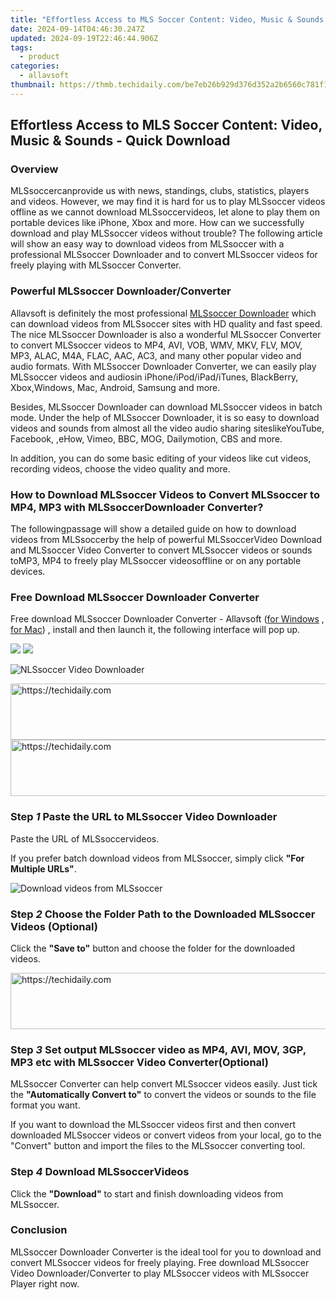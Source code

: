 ```yaml
---
title: "Effortless Access to MLS Soccer Content: Video, Music & Sounds - Quick Download"
date: 2024-09-14T04:46:30.247Z
updated: 2024-09-19T22:46:44.906Z
tags:
  - product
categories:
  - allavsoft
thumbnail: https://thmb.techidaily.com/be7eb26b929d376d352a2b6560c781f129b853a9868bdf923c96ee4b76c8aaef.jpg
---
```


## Effortless Access to MLS Soccer Content: Video, Music & Sounds - Quick Download

### Overview

MLSsoccercanprovide us with news, standings, clubs, statistics, players and videos. However, we may find it is hard for us to play MLSsoccer videos offline as we cannot download MLSsoccervideos, let alone to play them on portable devices like iPhone, Xbox and more. How can we successfully download and play MLSsoccer videos without trouble? The following article will show an easy way to download videos from MLSsoccer with a professional MLSsoccer Downloader and to convert MLSsoccer videos for freely playing with MLSsoccer Converter.

### Powerful MLSsoccer Downloader/Converter

Allavsoft is definitely the most professional [MLSsoccer Downloader](https://tools.techidaily.com/allavsoft/products/) which can download videos from MLSsoccer sites with HD quality and fast speed. The nice MLSsoccer Downloader is also a wonderful MLSsoccer Converter to convert MLSsoccer videos to MP4, AVI, VOB, WMV, MKV, FLV, MOV, MP3, ALAC, M4A, FLAC, AAC, AC3, and many other popular video and audio formats. With MLSsoccer Downloader Converter, we can easily play MLSsoccer videos and audiosin iPhone/iPod/iPad/iTunes, BlackBerry, Xbox,Windows, Mac, Android, Samsung and more.

Besides, MLSsoccer Downloader can download MLSsoccer videos in batch mode. Under the help of MLSsoccer Downloader, it is so easy to download videos and sounds from almost all the video audio sharing siteslikeYouTube, Facebook, ,eHow, Vimeo, BBC, MOG, Dailymotion, CBS and more.

In addition, you can do some basic editing of your videos like cut videos, recording videos, choose the video quality and more.

### How to Download MLSsoccer Videos to Convert MLSsoccer to MP4, MP3 with MLSsoccerDownloader Converter?

The followingpassage will show a detailed guide on how to download videos from MLSsoccerby the help of powerful MLSsoccerVideo Download and MLSsoccer Video Converter to convert MLSsoccer videos or sounds toMP3, MP4 to freely play MLSsoccer videosoffline or on any portable devices.

### Free Download MLSsoccer Downloader Converter

Free download MLSsoccer Downloader Converter - Allavsoft ([for Windows](https://tools.techidaily.com/allavsoft/products/) , [for Mac](https://tools.techidaily.com/allavsoft/products/)) , install and then launch it, the following interface will pop up.

[![](https://www.allavsoft.com/how-to/../images/how-to/free-download-win.jpg)](https://tools.techidaily.com/allavsoft/products/) [![](https://www.allavsoft.com/how-to/../images/how-to/free-download-mac.jpg)](https://tools.techidaily.com/allavsoft/products/)

![NLSsoccer Video Downloader](https://www.allavsoft.com/how-to/../images/allavsoft/screen-shot-600.jpg)

<!-- affiliate ads begin -->
<a href="https://bluettius.sjv.io/c/5597632/2139123/17108" target="_top" id="2139123">
  <img src="//a.impactradius-go.com/display-ad/17108-2139123" border="0" alt="https://techidaily.com" width="728" height="90"/>
</a>
<img height="0" width="0" src="https://bluettius.sjv.io/i/5597632/2139123/17108" style="position:absolute;visibility:hidden;" border="0" />
<!-- affiliate ads end -->

<!-- affiliate ads begin -->
<a href="https://appsumo.8odi.net/c/5597632/2130870/7443" target="_top" id="2130870">
  <img src="//a.impactradius-go.com/display-ad/7443-2130870" border="0" alt="https://techidaily.com" width="728" height="90"/>
</a>
<img height="0" width="0" src="https://appsumo.8odi.net/i/5597632/2130870/7443" style="position:absolute;visibility:hidden;" border="0" />
<!-- affiliate ads end -->

### Step _1_ Paste the URL to MLSsoccer Video Downloader

Paste the URL of MLSsoccervideos.

If you prefer batch download videos from MLSsoccer, simply click **"For Multiple URLs"**.

![Download videos from MLSsoccer](https://www.allavsoft.com/how-to/../images/how-to/download-mlssoccer-videos-with-mlssoccer-downloader-converter/download-mlssoccer-videos.jpg)

### Step _2_ Choose the Folder Path to the Downloaded MLSsoccer Videos (Optional)

Click the **"Save to"** button and choose the folder for the downloaded videos.

<!-- affiliate ads begin -->
<a href="https://malaysia-healthcare-travel-council.pxf.io/c/5597632/1557743/17382" target="_top" id="1557743">
  <img src="//a.impactradius-go.com/display-ad/17382-1557743" border="0" alt="https://techidaily.com" width="728" height="90"/>
</a>
<img height="0" width="0" src="https://malaysia-healthcare-travel-council.pxf.io/i/5597632/1557743/17382" style="position:absolute;visibility:hidden;" border="0" />
<!-- affiliate ads end -->

### Step _3_ Set output MLSsoccer video as MP4, AVI, MOV, 3GP, MP3 etc with MLSsoccer Video Converter(Optional)

MLSsoccer Converter can help convert MLSsoccer videos easily. Just tick the **"Automatically Convert to"** to convert the videos or sounds to the file format you want.

If you want to download the MLSsoccer videos first and then convert downloaded MLSsoccer videos or convert videos from your local, go to the "Convert" button and import the files to the MLSsoccer converting tool.

### Step _4_ Download MLSsoccerVideos

Click the **"Download"** to start and finish downloading videos from MLSsoccer.

### Conclusion

MLSsoccer Downloader Converter is the ideal tool for you to download and convert MLSsoccer videos for freely playing. Free download MLSsoccer Video Downloader/Converter to play MLSsoccer videos with MLSsoccer Player right now.

<ins class="adsbygoogle"
     style="display:block"
     data-ad-format="autorelaxed"
     data-ad-client="ca-pub-7571918770474297"
     data-ad-slot="1223367746"></ins>

<ins class="adsbygoogle"
     style="display:block"
     data-ad-client="ca-pub-7571918770474297"
     data-ad-slot="8358498916"
     data-ad-format="auto"
     data-full-width-responsive="true"></ins>
